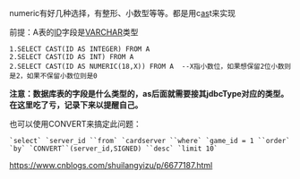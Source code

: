 numeric有好几种选择，有整形、小数型等等。都是用c[as](http://www.baidu.com/s?wd=as&tn=44039180_cpr&fenlei=mv6quAkxTZn0IZRqIHckPjm4nH00T1YYnAnsPWb3n1RknynYnyPW0ZwV5Hcvrjm3rH6sPfKWUMw85HfYnjn4nH6sgvPsT6KdThsqpZwYTjCEQLGCpyw9Uz4Bmy-bIi4WUvYETgN-TLwGUv3EnWDdPjRLrHTs)t来实现


前提：A表的[ID](http://www.baidu.com/s?wd=ID&tn=44039180_cpr&fenlei=mv6quAkxTZn0IZRqIHckPjm4nH00T1YYnAnsPWb3n1RknynYnyPW0ZwV5Hcvrjm3rH6sPfKWUMw85HfYnjn4nH6sgvPsT6KdThsqpZwYTjCEQLGCpyw9Uz4Bmy-bIi4WUvYETgN-TLwGUv3EnWDdPjRLrHTs)字段是[VARCHAR](http://www.baidu.com/s?wd=VARCHAR&tn=44039180_cpr&fenlei=mv6quAkxTZn0IZRqIHckPjm4nH00T1YYnAnsPWb3n1RknynYnyPW0ZwV5Hcvrjm3rH6sPfKWUMw85HfYnjn4nH6sgvPsT6KdThsqpZwYTjCEQLGCpyw9Uz4Bmy-bIi4WUvYETgN-TLwGUv3EnWDdPjRLrHTs)类型

```
1.SELECT CAST(ID AS INTEGER) FROM A
2.SELECT CAST(ID AS INT) FROM A
2.SELECT CAST(ID AS NUMERIC(18,X)) FROM A  --X指小数位，如果想保留2位小数则是2，如果不保留小数位则是0 
```

**注意：数据库表的字段是什么类型的，as后面就需要接其jdbcType对应的类型。在这里吃了亏，记录下来以提醒自己。**



也可以使用CONVERT来搞定此问题：

```mysql
`select` `server_id ``from` `cardserver ``where` `game_id = 1 ``order` `by` `CONVERT``(server_id,SIGNED) ``desc` `limit 10`
```

 https://www.cnblogs.com/shuilangyizu/p/6677187.html 